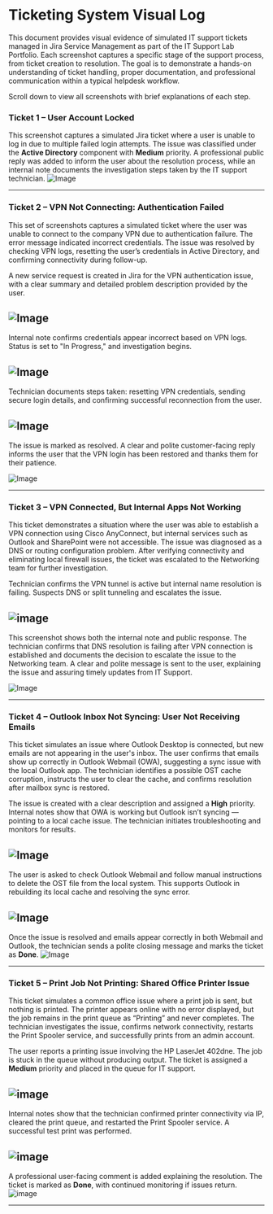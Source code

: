 # Ticketing System Visual Log

This document provides visual evidence of simulated IT support tickets managed in Jira Service Management as part of the IT Support Lab Portfolio. Each screenshot captures a specific stage of the support process, from ticket creation to resolution. The goal is to demonstrate a hands-on understanding of ticket handling, proper documentation, and professional communication within a typical helpdesk workflow.

Scroll down to view all screenshots with brief explanations of each step.


### **Ticket 1 – User Account Locked**
This screenshot captures a simulated Jira ticket where a user is unable to log in due to multiple failed login attempts. The issue was classified under the **Active Directory** component with **Medium** priority. A professional public reply was added to inform the user about the resolution process, while an internal note documents the investigation steps taken by the IT support technician.
![Image](https://github.com/user-attachments/assets/fdcdc9d3-249c-4792-815a-b89ebe36daa7)

---

### **Ticket 2 – VPN Not Connecting: Authentication Failed**

This set of screenshots captures a simulated ticket where the user was unable to connect to the company VPN due to authentication failure. The error message indicated incorrect credentials. The issue was resolved by checking VPN logs, resetting the user’s credentials in Active Directory, and confirming connectivity during follow-up.

A new service request is created in Jira for the VPN authentication issue, with a clear summary and detailed problem description provided by the user.

![Image](https://github.com/user-attachments/assets/609093a7-0b76-4146-a4cb-72dede3bd468) 
---

Internal note confirms credentials appear incorrect based on VPN logs. Status is set to "In Progress," and investigation begins.

![Image](https://github.com/user-attachments/assets/284802a5-8584-44c5-8000-cba26b4a37da) 
---

Technician documents steps taken: resetting VPN credentials, sending secure login details, and confirming successful reconnection from the user.

![Image](https://github.com/user-attachments/assets/a897e37c-b838-44b7-aab4-0f7adafb3535) 
---

The issue is marked as resolved. A clear and polite customer-facing reply informs the user that the VPN login has been restored and thanks them for their patience.

![Image](https://github.com/user-attachments/assets/276af275-6ab2-4232-9c1d-608ba3f8d80d)

---

### **Ticket 3 – VPN Connected, But Internal Apps Not Working**

This ticket demonstrates a situation where the user was able to establish a VPN connection using Cisco AnyConnect, but internal services such as Outlook and SharePoint were not accessible. The issue was diagnosed as a DNS or routing configuration problem. After verifying connectivity and eliminating local firewall issues, the ticket was escalated to the Networking team for further investigation.


Technician confirms the VPN tunnel is active but internal name resolution is failing. Suspects DNS or split tunneling and escalates the issue.

![image](https://github.com/user-attachments/assets/09c31742-4569-470d-b5bb-a2a6fea7953b)
---

This screenshot shows both the internal note and public response. The technician confirms that DNS resolution is failing after VPN connection is established and documents the decision to escalate the issue to the Networking team. A clear and polite message is sent to the user, explaining the issue and assuring timely updates from IT Support.

![Image](https://github.com/user-attachments/assets/37119909-767d-4552-a20f-535ca599a706)

---

### **Ticket 4 – Outlook Inbox Not Syncing: User Not Receiving Emails**

This ticket simulates an issue where Outlook Desktop is connected, but new emails are not appearing in the user's inbox. The user confirms that emails show up correctly in Outlook Webmail (OWA), suggesting a sync issue with the local Outlook app. The technician identifies a possible OST cache corruption, instructs the user to clear the cache, and confirms resolution after mailbox sync is restored.

The issue is created with a clear description and assigned a **High** priority. Internal notes show that OWA is working but Outlook isn’t syncing — pointing to a local cache issue. The technician initiates troubleshooting and monitors for results.

![Image](https://github.com/user-attachments/assets/0132036b-f761-4cad-b673-853bf1f8364e)
---

The user is asked to check Outlook Webmail and follow manual instructions to delete the OST file from the local system. This supports Outlook in rebuilding its local cache and resolving the sync error.

![Image](https://github.com/user-attachments/assets/1325a283-c1d0-4cd2-9190-66929a363614)
---

Once the issue is resolved and emails appear correctly in both Webmail and Outlook, the technician sends a polite closing message and marks the ticket as **Done**.
![Image](https://github.com/user-attachments/assets/8be80352-5966-4ed5-9a8f-62bad85061d3)

---

### **Ticket 5 – Print Job Not Printing: Shared Office Printer Issue**

This ticket simulates a common office issue where a print job is sent, but nothing is printed. The printer appears online with no error displayed, but the job remains in the print queue as “Printing” and never completes. The technician investigates the issue, confirms network connectivity, restarts the Print Spooler service, and successfully prints from an admin account.

The user reports a printing issue involving the HP LaserJet 402dne. The job is stuck in the queue without producing output. The ticket is assigned a **Medium** priority and placed in the queue for IT support.

![image](https://github.com/user-attachments/assets/98bdcece-4561-461a-b702-014bb272f293)
---

Internal notes show that the technician confirmed printer connectivity via IP, cleared the print queue, and restarted the Print Spooler service. A successful test print was performed.

![image](https://github.com/user-attachments/assets/85d51c60-7c0b-41b3-bbd5-ec92162a913b)
---

A professional user-facing comment is added explaining the resolution. The ticket is marked as **Done**, with continued monitoring if issues return.
![image](https://github.com/user-attachments/assets/d04e9d2e-8ec2-40dc-a6a8-68caf07e9007)

---


